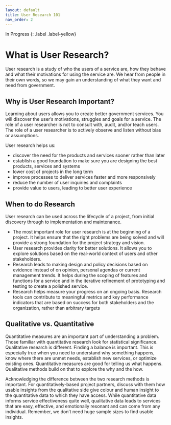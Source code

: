 ```yaml
---
layout: default
title: User Research 101
nav_order: 2
---
```

In Progress
{: .label .label-yellow}

# What is User Research?

User research is a study of who the users of a service are, how they behave and what their motivations for using the service are. We hear from people in their own words, so we may gain an understanding of what they want and need from government.

## Why is User Research Important?

Learning about users allows you to create better government services. You will discover the user’s motivations, struggles and goals for a service. The role of a user researcher is not to consult with, audit, and/or teach users. The role of a user researcher is to actively observe and listen without bias or assumptions.

User research helps us:

- discover the need for the products and services sooner rather than later
- establish a good foundation to make sure you are designing the best products, services and systems
- lower cost of projects in the long term
- improve processes to deliver services faster and more responsively
- reduce the number of user inquiries and complaints
- provide value to users, leading to better user experience

## When to do Research

User research can be used across the lifecycle of a project, from initial discovery through to implementation and maintenance.

- The most important role for user research is at the beginning of a project. It helps ensure that the right problems are being solved and will provide a strong foundation for the project strategy and vision.
- User research provides clarity for better solutions. It allows you to explore solutions based on the real-world context of users and other stakeholders.
- Research leads to making design and policy decisions based on evidence instead of on opinion, personal agendas or current management trends. It helps during the scoping of features and functions for a service and in the iterative refinement of prototyping and testing to create a polished service.
- Research helps measure your progress on an ongoing basis. Research tools can contribute to meaningful metrics and key performance indicators that are based on success for both stakeholders and the organization, rather than arbitrary targets

## Qualitative vs. Quantitative

Quantitative measures are an important part of understanding a problem. Those familiar with quantitative research look for statistical significance. Qualitative research is different. Finding a balance is important. This is especially true when you need to understand why something happens, know where there are unmet needs, establish new services, or optimize existing ones. Quantitative measures are good for telling us what happens. Qualitative methods build on that to explore the why and the how.

Acknowledging the difference between the two research methods is important. For quantitatively-based project partners, discuss with them how usable insights from the qualitative side give colour and human insight to the quantitative data to which they have access. While quantitative data informs service effectiveness quite well, qualitative data leads to services that are easy, effective, and emotionally resonant and can come from any individual. Remember, we don’t need huge sample sizes to find usable insights.
